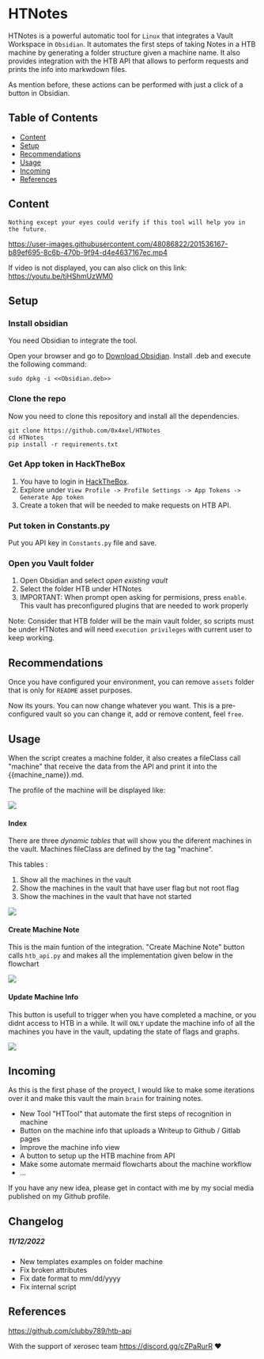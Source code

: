 # HTNotes

HTNotes is a powerful automatic tool for `Linux` that integrates a Vault Workspace in `Obsidian`. It automates the first steps of taking Notes in a HTB machine by generating a folder structure given a machine name. It also provides integration with the HTB API that allows to perform requests and prints the info into markwdown files.

As mention before, these actions can be performed with just a click of a button in Obsidian.


## Table of Contents

- [Content](#Content)
- [Setup](#Setup)
- [Recommendations](#Recommendations)
- [Usage](#Usage)
- [Incoming](#Incoming)
- [References](#References)

## Content

`Nothing except your eyes could verify if this tool will help you in the future.`

https://user-images.githubusercontent.com/48086822/201536167-b89ef695-8c6b-470b-9f94-d4e4637167ec.mp4

If video is not displayed, you can also click on this link:
https://youtu.be/tjHShmUzWM0

## Setup

### Install obsidian

You need Obsidian to integrate the tool.

Open your browser and go to [Download Obsidian](https://obsidian.md/download).
Install .deb and execute the following command:

```
sudo dpkg -i <<Obsidian.deb>>
```

### Clone the repo

Now you need to clone this repository and install all the dependencies.

```
git clone https://github.com/0x4xel/HTNotes
cd HTNotes
pip install -r requirements.txt
```

### Get App token in HackTheBox

1. You have to login in [HackTheBox](https://www.hackthebox.com/).
2. Explore under ```View Profile -> Profile Settings -> App Tokens -> Generate App token```
3. Create a token that will be needed to make requests on HTB API.

### Put token in Constants.py

Put you API key in `Constants.py` file and save.

### Open you Vault folder

1. Open Obsidian and select *open existing vault*
2. Select the folder HTB under HTNotes
3. IMPORTANT: When prompt open asking for permisions, press `enable`. This vault has preconfigured plugins that are needed to work properly

Note: Consider that HTB folder will be the main vault folder, so scripts must be under HTNotes and will need `execution privileges` with current user to keep working.

## Recommendations

Once you have configured your environment, you can remove `assets` folder that is only for `README` asset purposes.

Now its yours. You can now change whatever you want. This is a pre-configured vault so you can change it, add or remove content, feel `free`.

## Usage

When the script creates a machine folder, it also creates a fileClass call "machine" that receive the data from the API and print it into the {{machine_name}}.md.

The profile of the machine will be displayed like:

![](HTB/assets/machine_info_example.png)

#### Index

There are three *dynamic tables* that will show you the diferent machines in the vault. Machines fileClass are defined by the tag "machine".

This tables :

1. Show all the machines in the vault
2. Show the machines in the vault that have user flag but not root flag
3. Show the machines in the vault that have not started

![](HTB/assets/index_machine_info_example.png)

#### Create Machine Note

This is the main funtion of the integration. "Create Machine Note" button calls `htb_api.py` and makes all the implementation given below in the flowchart

![](HTB/assets/create_machine_example.png)

#### Update Machine Info

This button is usefull to trigger when you have completed a machine, or you didnt access to HTB in a while. It will `ONLY` update the machine info of all the machines you have in the vault, updating the state of flags and graphs.

![](HTB/assets/update_machine_example.png)

## Incoming

As this is the first phase of the proyect, I would like to make some iterations over it and make this vault the main  `brain` for training notes.

- New Tool "HTTool" that automate the first steps of recognition in machine
- Button on the machine info that uploads a Writeup to Github / Gitlab pages
- Improve the machine info view
- A button to setup up the HTB machine from API
- Make some automate mermaid flowcharts about the machine workflow
- ...

If you have any new idea, please get in contact with me by my social media published on my Github profile.


## Changelog

##### 11/12/2022

- New templates examples on folder machine
- Fix broken attributes
- Fix date format to mm/dd/yyyy
- Fix internal script  

## References

https://github.com/clubby789/htb-api

With the support of xerosec team https://discord.gg/cZPaRurR  ❤️

